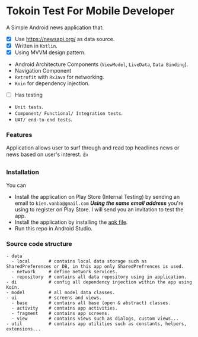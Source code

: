 # Tokoin Test For Mobile Developer

A Simple Android news application that:

- [x] Use https://newsapi.org/ as data source. 
- [x] Written in `Kotlin`. 
- [x] Using MVVM design pattern. 
- Android Architecture Components (`ViewModel`, `LiveData`, `Data Binding`).  
- Navigation Component
- `Retrofit` with `RxJava` for networking. 
- `Koin` for dependency injection. 
- [ ] Has testing
- `Unit tests`. 
- `Component/ Functional/ Integration tests`. 
- `UAT/ end-to-end tests`. 

### Features

Application allows user to surf through and read top headlines news or news based on user's interest. :+1:

<!--
[![News List][screenshot1]] [![News Detail][screenshot2]] [![News Original][screenshot3]] [![News List][screenshot4]] [![Profile][screenshot5]]
-->

### Installation

You can 
- Install the application on Play Store (Internal Testing) by sending an email to `kien.vanba@gmail.com` ***Using the same email address*** you're using to register on Play Store.
 I will send you an invitation to test the app. 
- Install the application by installing the [apk file]. 
- Run this repo in Android Studio. 

### Source code structure

```
- data
  - local       # contains local data storage such as SharedPreferences or DB, in this app only SharedPrefrences is used. 
  - network     # define network services. 
  - repository  # contains all data repository using in application. 
- di            # config all dependency injection within the app using Koin. 
- model         # all model data classes. 
- ui            # screens and views. 
  - base        # contains all base (open & abstract) classes. 
  - activity    # contains app activities. 
  - fragment    # contains app screens. 
  - view        # contains views such as dialogs, custom views... 
- util          # contains app utilities such as constants, helpers, extensions... 
```

<!-- MARKDOWN -->
[apk file]: tokoin-challenge-11b2.apk
[screenshot1]: images/screen_shot_1.png
[screenshot2]: images/screen_shot_2.png
[screenshot3]: images/screen_shot_3.png
[screenshot4]: images/screen_shot_4.png
[screenshot5]: images/screen_shot_5.png
